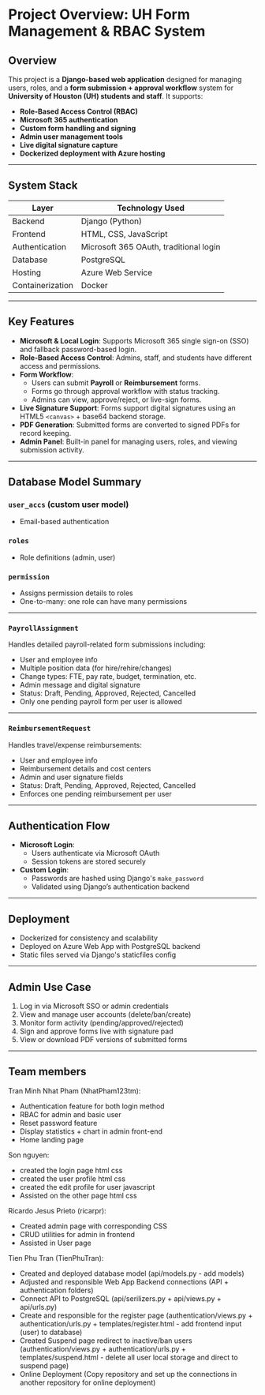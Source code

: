 # Project Overview: UH Form Management & RBAC System

## Overview

This project is a **Django-based web application** designed for managing users, roles, and a **form submission + approval workflow** system for **University of Houston (UH) students and staff**. It supports:

- **Role-Based Access Control (RBAC)**
- **Microsoft 365 authentication**
- **Custom form handling and signing**
- **Admin user management tools**
- **Live digital signature capture**
- **Dockerized deployment with Azure hosting**

---

## System Stack

| Layer         | Technology Used                                  |
|--------------|---------------------------------------------------|
| Backend       | Django (Python)                                  |
| Frontend      | HTML, CSS, JavaScript                            |
| Authentication| Microsoft 365 OAuth, traditional login           |
| Database      | PostgreSQL                                       |
| Hosting       | Azure Web Service                                |
| Containerization | Docker                                        |

---

## Key Features

- **Microsoft & Local Login**: Supports Microsoft 365 single sign-on (SSO) and fallback password-based login.
- **Role-Based Access Control**: Admins, staff, and students have different access and permissions.
- **Form Workflow**:
  - Users can submit **Payroll** or **Reimbursement** forms.
  - Forms go through approval workflow with status tracking.
  - Admins can view, approve/reject, or live-sign forms.
- **Live Signature Support**: Forms support digital signatures using an HTML5 `<canvas>` + base64 backend storage.
- **PDF Generation**: Submitted forms are converted to signed PDFs for record keeping.
- **Admin Panel**: Built-in panel for managing users, roles, and viewing submission activity.

---

## Database Model Summary

### `user_accs` (custom user model)
- Email-based authentication

### `roles`
- Role definitions (admin, user)
### `permission`
- Assigns permission details to roles
- One-to-many: one role can have many permissions

---

### `PayrollAssignment`
Handles detailed payroll-related form submissions including:
- User and employee info
- Multiple position data (for hire/rehire/changes)
- Change types: FTE, pay rate, budget, termination, etc.
- Admin message and digital signature
- Status: Draft, Pending, Approved, Rejected, Cancelled
- Only one pending payroll form per user is allowed

---

### `ReimbursementRequest`
Handles travel/expense reimbursements:
- User and employee info
- Reimbursement details and cost centers
- Admin and user signature fields 
- Status: Draft, Pending, Approved, Rejected, Cancelled
- Enforces one pending reimbursement per user

---

## Authentication Flow

- **Microsoft Login**:
  - Users authenticate via Microsoft OAuth
  - Session tokens are stored securely
- **Custom Login**:
  - Passwords are hashed using Django's `make_password`
  - Validated using Django’s authentication backend

---

## Deployment

- Dockerized for consistency and scalability
- Deployed on Azure Web App with PostgreSQL backend
- Static files served via Django's staticfiles config

---

## Admin Use Case

1. Log in via Microsoft SSO or admin credentials
2. View and manage user accounts (delete/ban/create)
3. Monitor form activity (pending/approved/rejected)
4. Sign and approve forms live with signature pad
5. View or download PDF versions of submitted forms

---

##  Team members
Tran Minh Nhat Pham (NhatPham123tm): 
  + Authentication feature for both login method
  + RBAC for admin and basic user
  + Reset password feature
  + Display statistics + chart in admin front-end
  + Home landing page

Son nguyen:
  + created the login page html css
  + created the user profile html css
  + created the edit profile for user javascript
  + Assisted on the other page html css

Ricardo Jesus Prieto (ricarpr):
  + Created admin page with corresponding CSS
  + CRUD utilities for admin in frontend
  + Assisted in User page

Tien Phu Tran (TienPhuTran):
  + Created and deployed database model (api/models.py - add models)
  + Adjusted and responsible Web App Backend connections (API + authentication folders)
  + Connect API to PostgreSQL (api/serilizers.py + api/views.py + api/urls.py)
  + Create and responsible for the register page (authentication/views.py + authentication/urls.py + templates/register.html - add frontend input (user) to database)
  + Created Suspend page redirect to inactive/ban users (authentication/views.py + authentication/urls.py + templates/suspend.html - delete all user local storage and direct to suspend page)
  + Online Deployment (Copy repository and set up the connections in another repository for online deployment)
